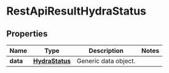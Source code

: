 
# RestApiResultHydraStatus

## Properties
Name | Type | Description | Notes
------------ | ------------- | ------------- | -------------
**data** | [**HydraStatus**](HydraStatus.md) | Generic data object. | 



